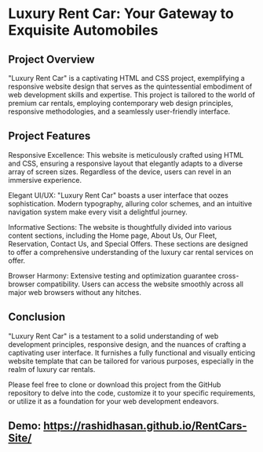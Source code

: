 # Luxury Rent Car: Your Gateway to Exquisite Automobiles

## Project Overview

"Luxury Rent Car" is a captivating HTML and CSS project, exemplifying a responsive website design that serves as the quintessential embodiment of web development skills and expertise. This project is tailored to the world of premium car rentals, employing contemporary web design principles, responsive methodologies, and a seamlessly user-friendly interface.

## Project Features

Responsive Excellence: This website is meticulously crafted using HTML and CSS, ensuring a responsive layout that elegantly adapts to a diverse array of screen sizes. Regardless of the device, users can revel in an immersive experience.

Elegant UI/UX: "Luxury Rent Car" boasts a user interface that oozes sophistication. Modern typography, alluring color schemes, and an intuitive navigation system make every visit a delightful journey.

Informative Sections: The website is thoughtfully divided into various content sections, including the Home page, About Us, Our Fleet, Reservation, Contact Us, and Special Offers. These sections are designed to offer a comprehensive understanding of the luxury car rental services on offer.

Browser Harmony: Extensive testing and optimization guarantee cross-browser compatibility. Users can access the website smoothly across all major web browsers without any hitches.


## Conclusion

"Luxury Rent Car" is a testament to a solid understanding of web development principles, responsive design, and the nuances of crafting a captivating user interface. It furnishes a fully functional and visually enticing website template that can be tailored for various purposes, especially in the realm of luxury car rentals.

Please feel free to clone or download this project from the GitHub repository to delve into the code, customize it to your specific requirements, or utilize it as a foundation for your web development endeavors. 

## Demo: https://rashidhasan.github.io/RentCars-Site/
